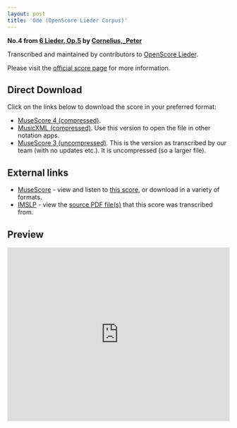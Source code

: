 ```yaml
---
layout: post
title: 'Ode (OpenScore Lieder Corpus)'
---
```


__No.4 from [6 Lieder, Op.5](https://fourscoreandmore.org/openscore/lieder/Cornelius%2C_Peter/6_Lieder%2C_Op.5/) by [Cornelius,_Peter](https://fourscoreandmore.org/openscore/lieder/Cornelius%2C_Peter)__

Transcribed and maintained by contributors to [OpenScore Lieder].

Please visit the [official score page] for more information.

[official score page]: https://musescore.com/openscore-lieder-corpus/scores/5051357
[OpenScore Lieder]: https://musescore.com/openscore-lieder-corpus

## Direct Download

Click on the links below to download the score in your preferred format:
- [MuseScore 4 (compressed)](https://fourscoreandmore.org/openscore/lieder/Cornelius%2C_Peter/6_Lieder%2C_Op.5/4_Ode.mscz).
- [MusicXML (compressed)](https://fourscoreandmore.org/openscore/lieder/Cornelius%2C_Peter/6_Lieder%2C_Op.5/4_Ode.mxl). Use this version to open the file in other notation apps.
- [MuseScore 3 (uncompressed)](https://raw.githubusercontent.com/OpenScore/Lieder/refs/heads/main/scores/Cornelius%2C_Peter/6_Lieder%2C_Op.5/4_Ode/lc5051357.mscx). This is the version as transcribed by our team (with no updates etc.). It is uncompressed (so a larger file).

## External links

- [MuseScore] - view and listen to [this score][MuseScore], or download in a variety of formats.
- [IMSLP] - view the [source PDF file(s)][IMSLP] that this score was transcribed from.

[MuseScore]: https://musescore.com/score/5051357
[IMSLP]: https://imslp.org/wiki/Special:ReverseLookup/24063

## Preview

<iframe width="100%" height="394" src="https://musescore.com/openscore-lieder-corpus/scores/5051357/embed" frameborder="0" allowfullscreen allow="autoplay; fullscreen"></iframe>
